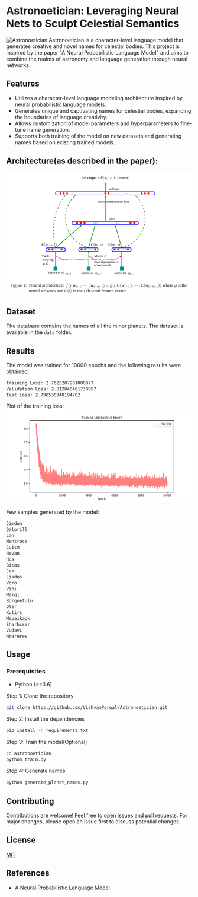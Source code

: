 # Astronoetician: Leveraging Neural Nets to Sculpt Celestial Semantics
![Astronoetician](images/logo.png)
Astronoetician is a character-level language model that generates creative and novel names for celestial bodies. This project is inspired by the paper "A Neural Probabilistic Language Model" and aims to combine the realms of astronomy and language generation through neural networks.

## Features

- Utilizes a character-level language modeling architecture inspired by neural probabilistic language models.
- Generates unique and captivating names for celestial bodies, expanding the boundaries of language creativity.
- Allows customization of model parameters and hyperparameters to fine-tune name generation.
- Supports both training of the model on new datasets and generating names based on existing trained models.


## Architecture(as described in the paper):
![Architecture](images/architecture.png)

## Dataset
The database contains the names of all the minor planets. The dataset is available in the `data` folder.

## Results
The model was trained for 10000 epochs and the following results were obtained:
```
Training Loss: 2.7625207901000977
Validation Loss: 2.812840461730957
Test Loss: 2.798530340194702
```
Plot of the training loss:
![Training Loss](images/loss_vs_epoch.png)

Few samples generated by the model:
```
Jimdun
Qalorill
Lan
Mentroce
Cuism
Hevan
Hus
Bicas
Jek
Likdos
Voro
Vibi
Maigi
Borgoetulu
Oler
Kutirs
Mepeikack
Sharhcser
Vudavi
Nrareres
```

## Usage

### Prerequisites

- Python (>=3.6)

Step 1: Clone the repository

```bash
git clone https://github.com/VishvamPorwal/Astronoetician.git
```

Step 2: Install the dependencies

```bash
pip install -r requirements.txt
```

Step 3: Train the model(Optional)

```bash
cd astronoetician
python train.py
```

Step 4: Generate names

```bash
python generate_planet_names.py
```

## Contributing
Contributions are welcome! Feel free to open issues and pull requests. For major changes, please open an issue first to discuss potential changes.

## License
[MIT](https://choosealicense.com/licenses/mit/)

## References
- [A Neural Probabilistic Language Model](https://www.jmlr.org/papers/volume3/bengio03a/bengio03a.pdf)